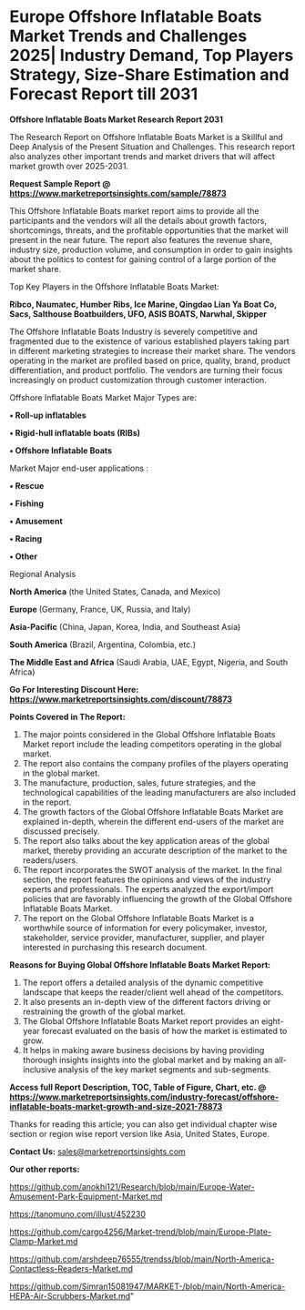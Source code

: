  # Europe Offshore Inflatable Boats Market Trends and Challenges 2025| Industry Demand, Top Players Strategy, Size-Share Estimation and Forecast Report till 2031

<strong>Offshore Inflatable Boats Market Research Report 2031</strong>

The Research Report on Offshore Inflatable Boats Market is a Skillful and Deep Analysis of the Present Situation and Challenges. This research report also analyzes other important trends and market drivers that will affect market growth over 2025-2031.

<strong>Request Sample Report @ <a href=https://www.marketreportsinsights.com/sample/78873>https://www.marketreportsinsights.com/sample/78873</a></strong>

This Offshore Inflatable Boats market report aims to provide all the participants and the vendors will all the details about growth factors, shortcomings, threats, and the profitable opportunities that the market will present in the near future. The report also features the revenue share, industry size, production volume, and consumption in order to gain insights about the politics to contest for gaining control of a large portion of the market share.

Top Key Players in the Offshore Inflatable Boats Market:

<strong>Ribco, Naumatec, Humber Ribs, Ice Marine, Qingdao Lian Ya Boat Co, Sacs, Salthouse Boatbuilders, UFO, ASIS BOATS, Narwhal, Skipper</strong>

The Offshore Inflatable Boats Industry is severely competitive and fragmented due to the existence of various established players taking part in different marketing strategies to increase their market share. The vendors operating in the market are profiled based on price, quality, brand, product differentiation, and product portfolio. The vendors are turning their focus increasingly on product customization through customer interaction.

Offshore Inflatable Boats Market Major Types are:

<strong>• Roll-up inflatables

• Rigid-hull inflatable boats (RIBs)

• Offshore Inflatable Boats</strong>

Market Major end-user applications :

<strong>• Rescue

• Fishing

• Amusement

• Racing

• Other</strong>

Regional Analysis

</u><strong><b>North America</b></strong> (the United States, Canada, and Mexico)

<strong><b>Europe </b></strong>(Germany, France, UK, Russia, and Italy)

<strong><b>Asia-Pacific</b></strong> (China, Japan, Korea, India, and Southeast Asia)

<strong><b>South America</b></strong> (Brazil, Argentina, Colombia, etc.)

<strong><b>The Middle East and Africa</b></strong> (Saudi Arabia, UAE, Egypt, Nigeria, and South Africa)

<strong>Go For Interesting Discount Here: <a href=https://www.marketreportsinsights.com/discount/78873>https://www.marketreportsinsights.com/discount/78873</a></strong>

<strong>Points Covered in The Report:</strong>
<ol>
  <li>The major points considered in the Global Offshore Inflatable Boats Market report include the leading competitors operating in the global market.</li>
  <li>The report also contains the company profiles of the players operating in the global market.</li>
  <li>The manufacture, production, sales, future strategies, and the technological capabilities of the leading manufacturers are also included in the report.</li>
  <li>The growth factors of the Global Offshore Inflatable Boats Market are explained in-depth, wherein the different end-users of the market are discussed precisely.</li>
  <li>The report also talks about the key application areas of the global market, thereby providing an accurate description of the market to the readers/users.</li>
  <li>The report incorporates the SWOT analysis of the market. In the final section, the report features the opinions and views of the industry experts and professionals. The experts analyzed the export/import policies that are favorably influencing the growth of the Global Offshore Inflatable Boats Market.</li>
  <li>The report on the Global Offshore Inflatable Boats Market is a worthwhile source of information for every policymaker, investor, stakeholder, service provider, manufacturer, supplier, and player interested in purchasing this research document.</li>
</ol>
<strong>Reasons for Buying Global Offshore Inflatable Boats Market Report:</strong>

<ol>
  <li>The report offers a detailed analysis of the dynamic competitive landscape that keeps the reader/client well ahead of the competitors.</li>
  <li>It also presents an in-depth view of the different factors driving or restraining the growth of the global market.</li>
  <li>The Global Offshore Inflatable Boats Market report provides an eight-year forecast evaluated on the basis of how the market is estimated to grow.</li>
  <li>It helps in making aware business decisions by having providing thorough insights insights into the global market and by making an all-inclusive analysis of the key market segments and sub-segments.</li>
</ol>
<strong>Access full Report Description, TOC, Table of Figure, Chart, etc. @ <a href=https://www.marketreportsinsights.com/industry-forecast/offshore-inflatable-boats-market-growth-and-size-2021-78873>https://www.marketreportsinsights.com/industry-forecast/offshore-inflatable-boats-market-growth-and-size-2021-78873</a></strong>


Thanks for reading this article; you can also get individual chapter wise section or region wise report version like Asia, United States, Europe.

<strong>Contact Us:</strong>
sales@marketreportsinsights.com

<strong>Our other reports:</strong>

<a href=https://github.com/anokhi121/Research/blob/main/Europe-Water-Amusement-Park-Equipment-Market.md>https://github.com/anokhi121/Research/blob/main/Europe-Water-Amusement-Park-Equipment-Market.md</a>

<a href=https://tanomuno.com/illust/452230>https://tanomuno.com/illust/452230</a>

<a href=https://github.com/cargo4256/Market-trend/blob/main/Europe-Plate-Clamp-Market.md>https://github.com/cargo4256/Market-trend/blob/main/Europe-Plate-Clamp-Market.md</a>

<a href=https://github.com/arshdeep76555/trendss/blob/main/North-America-Contactless-Readers-Market.md>https://github.com/arshdeep76555/trendss/blob/main/North-America-Contactless-Readers-Market.md</a>

<a href=https://github.com/Simran15081947/MARKET-/blob/main/North-America-HEPA-Air-Scrubbers-Market.md>https://github.com/Simran15081947/MARKET-/blob/main/North-America-HEPA-Air-Scrubbers-Market.md</a>"
